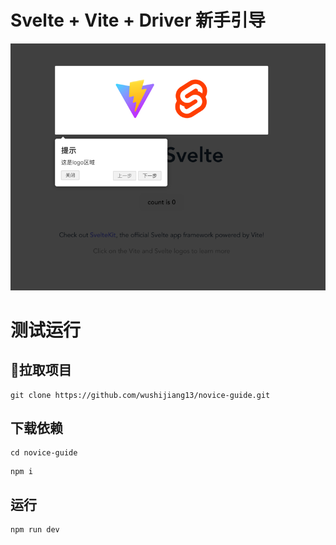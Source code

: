 # Svelte + Vite + Driver 新手引导
![img.png](img.png)

# 测试运行

## 🔨拉取项目
```
git clone https://github.com/wushijiang13/novice-guide.git
```

## 下载依赖
```
cd novice-guide
```

```
npm i 
```

## 运行
```
npm run dev
```

